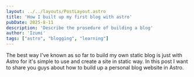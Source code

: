 ```yaml
---
layout: ../../layouts/PostLayout.astro
title: 'How I built up my first blog with astro'
pubDate: 2025-8-11
description: 'Describe the prosedure of building a blog'
author: 'Izumi'
tags: ["astro", "blogging", "learning"]
---
```

The best way I've known as so far to build my own static blog is just with Astro for it's simple to use and create a site in static way. In this post I want to share you guys about how to build up a personal blog website in Astro.